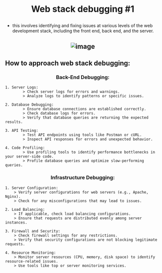 # <p align="center">Web stack debugging #1</p>

- this involves identifying and fixing issues at various levels of the web development stack, including the front end, back end, and the server.

## <p align="center">![image](https://github.com/the1Riddle/alx-system_engineering-devops/assets/125451537/7287d3c2-b790-4654-9f97-4e57e320baf8)</p>

## How to approach web stack debugging:

### <p align="center">Back-End Debugging:</p>

	1. Server Logs:
        	> Check server logs for errors and warnings.
        	> Analyze logs to identify patterns or specific issues.

	2. Database Debugging:
        	> Ensure database connections are established correctly.
        	> Check database logs for errors.
        	> Verify that database queries are returning the expected results.

	3. API Testing:
        	> Test API endpoints using tools like Postman or cURL.
        	> Inspect API responses for errors and unexpected behavior.

	4. Code Profiling:
        	> Use profiling tools to identify performance bottlenecks in your server-side code.
        	> Profile database queries and optimize slow-performing queries.

### <p align="center">Infrastructure Debugging:</p>

	1. Server Configuration:
		> Verify server configurations for web servers (e.g., Apache, Nginx).
		> Check for any misconfigurations that may lead to issues.

	2. Load Balancing:
		> If applicable, check load balancing configurations.
		> Ensure that requests are distributed evenly among server instances.

	3. Firewall and Security:
		> Check firewall settings for any restrictions.
		> Verify that security configurations are not blocking legitimate requests.

	4. Resource Monitoring:
		> Monitor server resources (CPU, memory, disk space) to identify resource-related issues.
		> Use tools like top or server monitoring services.
